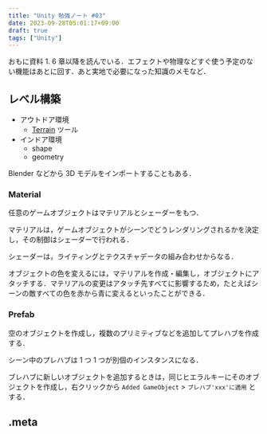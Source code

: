 ```yaml
---
title: "Unity 勉強ノート #03"
date: 2023-09-28T05:01:17+09:00
draft: true
tags: ["Unity"]
---
```

おもに資料 1. 6 章以降を読んでいる．エフェクトや物理などすぐ使う予定のない機能はあとに回す．あと実地で必要になった知識のメモなど．

## レベル構築
- アウトドア環境
  - [Terrain](https://docs.unity3d.com/ja/2021.3/Manual/script-Terrain.html) ツール
- インドア環境
  - shape
  - geometry

Blender などから 3D モデルをインポートすることもある．

### Material
任意のゲームオブジェクトはマテリアルとシェーダーをもつ．

マテリアルは，ゲームオブジェクトがシーンでどうレンダリングされるかを決定し，その制御はシェーダーで行われる．

シェーダーは，ライティングとテクスチャデータの組み合わせからなる．

オブジェクトの色を変えるには，マテリアルを作成・編集し，オブジェクトにアタッチする．マテリアルの変更はアタッチ先すべてに影響するため，たとえばシーンの敵すべての色を赤から青に変えるといったことができる．

### Prefab
空のオブジェクトを作成し，複数のプリミティブなどを追加してプレハブを作成する．

シーン中のプレハブは 1 つ 1 つが別個のインスタンスになる．

ブレハブに新しいオブジェクトを追加するときは，同じヒエラルキーにそのオブジェクトを作成し，右クリックから `Added GameObject` > `プレハブ'xxx'に適用` とする．

## .meta

